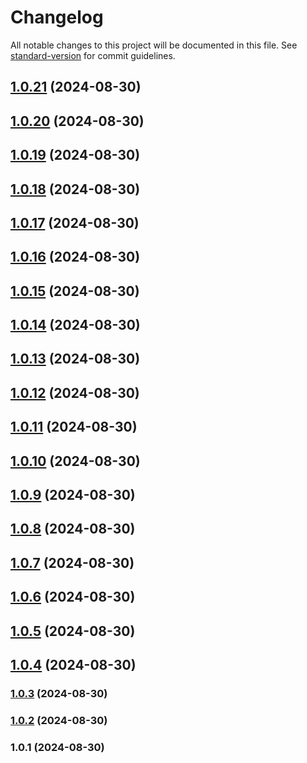 # Changelog

All notable changes to this project will be documented in this file. See [standard-version](https://github.com/conventional-changelog/standard-version) for commit guidelines.

## [1.0.21](https://github.com/maemreyo/openapi-paths-gen/compare/v1.0.20...v1.0.21) (2024-08-30)



## [1.0.20](https://github.com/maemreyo/openapi-paths-gen/compare/v1.0.19...v1.0.20) (2024-08-30)



## [1.0.19](https://github.com/maemreyo/openapi-paths-gen/compare/v1.0.18...v1.0.19) (2024-08-30)



## [1.0.18](https://github.com/maemreyo/openapi-paths-gen/compare/v1.0.17...v1.0.18) (2024-08-30)



## [1.0.17](https://github.com/maemreyo/openapi-paths-gen/compare/v1.0.16...v1.0.17) (2024-08-30)



## [1.0.16](https://github.com/maemreyo/openapi-paths-gen/compare/v1.0.15...v1.0.16) (2024-08-30)



## [1.0.15](https://github.com/maemreyo/openapi-paths-gen/compare/v1.0.14...v1.0.15) (2024-08-30)



## [1.0.14](https://github.com/maemreyo/openapi-paths-gen/compare/v1.0.13...v1.0.14) (2024-08-30)



## [1.0.13](https://github.com/maemreyo/openapi-paths-gen/compare/v1.0.12...v1.0.13) (2024-08-30)



## [1.0.12](https://github.com/maemreyo/openapi-paths-gen/compare/v1.0.11...v1.0.12) (2024-08-30)



## [1.0.11](https://github.com/maemreyo/openapi-paths-gen/compare/v1.0.10...v1.0.11) (2024-08-30)



## [1.0.10](https://github.com/maemreyo/openapi-paths-gen/compare/v1.0.9...v1.0.10) (2024-08-30)



## [1.0.9](https://github.com/maemreyo/openapi-paths-gen/compare/v1.0.8...v1.0.9) (2024-08-30)



## [1.0.8](https://github.com/maemreyo/openapi-paths-gen/compare/v1.0.7...v1.0.8) (2024-08-30)



## [1.0.7](https://github.com/maemreyo/openapi-paths-gen/compare/v1.0.6...v1.0.7) (2024-08-30)



## [1.0.6](https://github.com/maemreyo/openapi-paths-gen/compare/v1.0.5...v1.0.6) (2024-08-30)



## [1.0.5](https://github.com/maemreyo/openapi-paths-gen/compare/v1.0.4...v1.0.5) (2024-08-30)



## [1.0.4](https://github.com/maemreyo/openapi-paths-gen/compare/v1.0.3...v1.0.4) (2024-08-30)



### [1.0.3](https://github.com/maemreyo/openapi-paths-gen/compare/v1.0.2...v1.0.3) (2024-08-30)

### [1.0.2](https://github.com/maemreyo/openapi-paths-gen/compare/v1.0.1...v1.0.2) (2024-08-30)

### 1.0.1 (2024-08-30)
